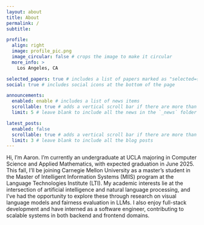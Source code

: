```yaml
---
layout: about
title: About
permalink: /
subtitle:

profile:
  align: right
  image: profile_pic.png
  image_circular: false # crops the image to make it circular
  more_info: >
    Los Angeles, CA

selected_papers: true # includes a list of papers marked as "selected={true}"
social: true # includes social icons at the bottom of the page

announcements:
  enabled: enable # includes a list of news items
  scrollable: true # adds a vertical scroll bar if there are more than 3 news items
  limit: 5 # leave blank to include all the news in the `_news` folder

latest_posts:
  enabled: false
  scrollable: true # adds a vertical scroll bar if there are more than 3 new posts items
  limit: 3 # leave blank to include all the blog posts
---
```


Hi, I’m Aaron. I’m currently an undergraduate at UCLA majoring in Computer Science and Applied Mathematics, with expected graduation in June 2025. This fall, I’ll be joining Carnegie Mellon University as a master’s student in the Master of Intelligent Information Systems (MIIS) program at the Language Technologies Institute (LTI). My academic interests lie at the intersection of artificial intelligence and natural language processing, and I’ve had the opportunity to explore these through research on visual language models and fairness evaluation in LLMs. I also enjoy full-stack development and have interned as a software engineer, contributing to scalable systems in both backend and frontend domains.

<!-- Write your biography here. Tell the world about yourself. Link to your favorite [subreddit](http://reddit.com). You can put a picture in, too. The code is already in, just name your picture `prof_pic.jpg` and put it in the `img/` folder.

Put your address / P.O. box / other info right below your picture. You can also disable any of these elements by editing `profile` property of the YAML header of your `_pages/about.md`. Edit `_bibliography/papers.bib` and Jekyll will render your [publications page](/al-folio/publications/) automatically.

Link to your social media connections, too. This theme is set up to use [Font Awesome icons](https://fontawesome.com/) and [Academicons](https://jpswalsh.github.io/academicons/), like the ones below. Add your Facebook, Twitter, LinkedIn, Google Scholar, or just disable all of them. -->
